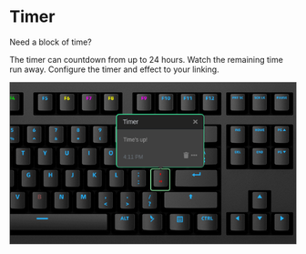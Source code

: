 # Timer

Need a block of time?

The timer can countdown from up to 24 hours. Watch the remaining time run away. Configure the timer and effect to your linking.

![Timer on a Das Keybaord Q](assets/image.png "Das Keyboard Q applet Timer")
